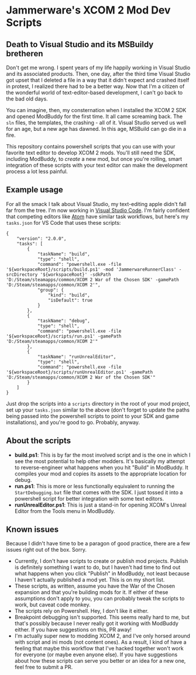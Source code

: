 # Jammerware's XCOM 2 Mod Dev Scripts

## Death to Visual Studio and its MSBuildy bretheren
Don't get me wrong. I spent years of my life happily working in Visual Studio and its associated products. Then, one day, after the third time Visual Studio got upset that I deleted a file in a way that it didn't expect and crashed itself in protest, I realized there had to be a better way. Now that I'm a citizen of the wonderful world of text-editor-based development, I can't go back to the bad old days.

You can imagine, then, my consternation when I installed the XCOM 2 SDK and opened ModBuddy for the first time. It all came screaming back. The `sln` files, the templates, the crashing - all of it. Visual Studio served us well for an age, but a new age has dawned. In this age, MSBuild can go die in a fire.

This repository contains powershell scripts that you can use with your favorite text editor to develop XCOM 2 mods. You'll still need the SDK, including ModBuddy, to _create_ a new mod, but once you're rolling, smart integration of these scripts with your text editor can make the development process a lot less painful.

## Example usage
For all the smack I talk about Visual Studio, my text-editing apple didn't fall far from the tree. I'm now working in [Visual Studio Code](https://code.visualstudio.com/). I'm fairly confident that competing editors like [Atom](https://atom.io/) have similar task workflows, but here's my `tasks.json` for VS Code that uses these scripts:

```
{
    "version": "2.0.0",
    "tasks": [
        {
            "taskName": "build",
            "type": "shell",
            "command": "powershell.exe -file '${workspaceRoot}/scripts/build.ps1' -mod 'JammerwareRunnerClass' -srcDirectory '${workspaceRoot}' -sdkPath 'D:/Steam/steamapps/common/XCOM 2 War of the Chosen SDK' -gamePath 'D:/Steam/steamapps/common/XCOM 2'",
            "group": {
                "kind": "build",
                "isDefault": true
            }
        },
        {
            "taskName": "debug",
            "type": "shell",
            "command": "powershell.exe -file '${workspaceRoot}/scripts/run.ps1' -gamePath 'D:/Steam/steamapps/common/XCOM 2'"
        },
        {
            "taskName": "runUnrealEditor",
            "type": "shell",
            "command": "powershell.exe -file '${workspaceRoot}/scripts/runUnrealEditor.ps1' -gamePath 'D:/Steam/steamapps/common/XCOM 2 War of the Chosen SDK'"
        }
    ]
}
```

Just drop the scripts into a `scripts` directory in the root of your mod project, set up your `tasks.json` similar to the above (don't forget to update the paths being passed into the powershell scripts to point to your SDK and game installations), and you're good to go. Probably, anyway.

## About the scripts
- **build.ps1**: This is by far the most involved script and is the one in which I see the most potential to help other modders. It's basically my attempt to reverse-engineer what happens when you hit "Build" in ModBuddy. It compiles your mod and copies its assets to the appropriate location for debug. 
- **run.ps1**: This is more or less functionally equivalent to running the `StartDebugging.bat` file that comes with the SDK. I just tossed it into a powershell script for better integration with some text editors.
- **runUnrealEditor.ps1**: This is just a stand-in for opening XCOM's Unreal Editor from the Tools menu in ModBuddy.

## Known issues
Because I didn't have time to be a paragon of good practice, there are a few issues right out of the box. Sorry.

- Currently, I don't have scripts to create or publish mod projects. Publish is definitely something I want to do, but I haven't had time to find out what happens when you click "Publish" in ModBuddy, not least because I haven't actually published a mod yet. This is on my short list.
- These scripts, as written, assume you have the War of the Chosen expansion and that you're building mods for it. If either of these assumptions don't apply to you, you can probably tweak the scripts to work, but caveat code monkey.
- The scripts rely on Powershell. Hey, I don't like it either.
- Breakpoint debugging isn't supported. This seems really hard to me, but that's possibly because I never really got it working with ModBuddy either. If you have suggestions on this, PR away!
- I'm actually super new to modding XCOM 2, and I've only horsed around with script and ini mods (not content ones). As a result, I kind of have a feeling that maybe this workflow that I've hacked together won't work for everyone (or maybe even anyone else). If you have suggestions about how these scripts can serve you better or an idea for a new one, feel free to submit a PR.